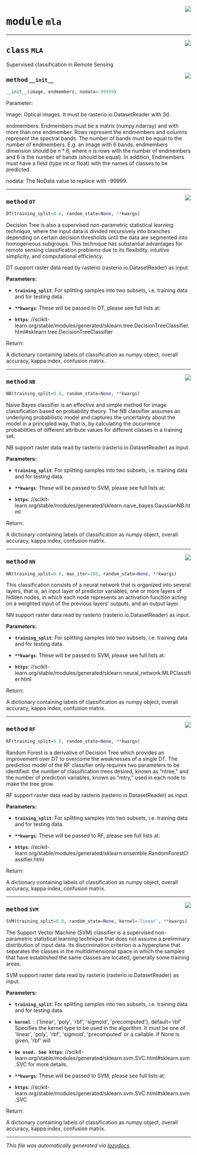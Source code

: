 <!-- markdownlint-disable -->

<a href="..\scikeo\mla.py#L0"><img align="right" style="float:right;" src="https://img.shields.io/badge/-source-cccccc?style=flat-square"></a>

# <kbd>module</kbd> `mla`






---

<a href="..\scikeo\mla.py#L18"><img align="right" style="float:right;" src="https://img.shields.io/badge/-source-cccccc?style=flat-square"></a>

## <kbd>class</kbd> `MLA`
Supervised classification in Remote Sensing 

<a href="..\scikeo\mla.py#L22"><img align="right" style="float:right;" src="https://img.shields.io/badge/-source-cccccc?style=flat-square"></a>

### <kbd>method</kbd> `__init__`

```python
__init__(image, endmembers, nodata=-99999)
```

Parameter: 

 image: Optical images. It must be rasterio.io.DatasetReader with 3d.  

 endmembers: Endmembers must be a matrix (numpy.ndarray) and with more than one endmember.   Rows represent the endmembers and columns represent the spectral bands.  The number of bands must be equal to the number of endmembers.  E.g. an image with 6 bands, endmembers dimension should be $n*6$, where $n$   is rows with the number of endmembers and 6 is the number of bands   (should be equal).  In addition, Endmembers must have a field (type int or float) with the names   of classes to be predicted.  

 nodata: The NoData value to replace with -99999.  






---

<a href="..\scikeo\mla.py#L222"><img align="right" style="float:right;" src="https://img.shields.io/badge/-source-cccccc?style=flat-square"></a>

### <kbd>method</kbd> `DT`

```python
DT(training_split=0.8, random_state=None, **kwargs)
```

Decision Tree is also a supervised non-parametric statistical learning technique, where the input data is divided recursively  into branches depending on certain decision thresholds until the data are segmented into homogeneous subgroups.  This technique has substantial advantages for remote sensing classification problems due to its flexibility, intuitive simplicity,  and computational efficiency. 

DT support raster data read by rasterio (rasterio.io.DatasetReader) as input. 





**Parameters:**
 


 - <b>`training_split`</b>:  For splitting samples into two subsets, i.e. training data and for testing  data.  


 - <b>`**kwargs`</b>:  These will be passed to DT, please see full lists at: 
 - <b>`https`</b>: //scikit-learn.org/stable/modules/generated/sklearn.tree.DecisionTreeClassifier.html#sklearn.tree.DecisionTreeClassifier 

Return: 

A dictionary containing labels of classification as numpy object, overall accuracy, kappa index, confusion matrix. 

---

<a href="..\scikeo\mla.py#L449"><img align="right" style="float:right;" src="https://img.shields.io/badge/-source-cccccc?style=flat-square"></a>

### <kbd>method</kbd> `NB`

```python
NB(training_split=0.8, random_state=None, **kwargs)
```

Naive Bayes classifier is an effective and simple method for image classification based on probability theory. The NB  classifier assumes an underlying probabilistic model and captures the uncertainty about the model in a principled way,  that is, by calculating the occurrence probabilities of different attribute values for different classes in a training  set. 

NB support raster data read by rasterio (rasterio.io.DatasetReader) as input. 





**Parameters:**
 


 - <b>`training_split`</b>:  For splitting samples into two subsets, i.e. training data and for testing  data.  


 - <b>`**kwargs`</b>:  These will be passed to SVM, please see full lists at: 
 - <b>`https`</b>: //scikit-learn.org/stable/modules/generated/sklearn.naive_bayes.GaussianNB.html 

Return: 

A dictionary containing labels of classification as numpy object, overall accuracy, kappa index, confusion matrix. 

---

<a href="..\scikeo\mla.py#L563"><img align="right" style="float:right;" src="https://img.shields.io/badge/-source-cccccc?style=flat-square"></a>

### <kbd>method</kbd> `NN`

```python
NN(training_split=0.8, max_iter=300, random_state=None, **kwargs)
```

This classification consists of a neural network that is organized into several layers, that is, an input layer of predictor  variables, one or more layers of hidden nodes, in which each node represents an activation function acting on a weighted input  of the previous layers’ outputs, and an output layer. 

NN support raster data read by rasterio (rasterio.io.DatasetReader) as input. 





**Parameters:**
 


 - <b>`training_split`</b>:  For splitting samples into two subsets, i.e. training data and for testing  data.  


 - <b>`**kwargs`</b>:  These will be passed to SVM, please see full lists at: 
 - <b>`https`</b>: //scikit-learn.org/stable/modules/generated/sklearn.neural_network.MLPClassifier.html 

Return: 

A dictionary containing labels of classification as numpy object, overall accuracy, kappa index, confusion matrix. 

---

<a href="..\scikeo\mla.py#L336"><img align="right" style="float:right;" src="https://img.shields.io/badge/-source-cccccc?style=flat-square"></a>

### <kbd>method</kbd> `RF`

```python
RF(training_split=0.8, random_state=None, **kwargs)
```

Random Forest is a derivative of Decision Tree which provides an improvement over DT to overcome the weaknesses of a single DT.  The prediction model of the RF classifier only requires two parameters to be identified: the number of classification trees desired,  known as “ntree,” and the number of prediction variables, known as “mtry,” used in each node to make the tree grow. 

RF support raster data read by rasterio (rasterio.io.DatasetReader) as input. 





**Parameters:**
 


 - <b>`training_split`</b>:  For splitting samples into two subsets, i.e. training data and for testing  data.  


 - <b>`**kwargs`</b>:  These will be passed to RF, please see full lists at: 
 - <b>`https`</b>: //scikit-learn.org/stable/modules/generated/sklearn.ensemble.RandomForestClassifier.html 

Return: 

A dictionary containing labels of classification as numpy object, overall accuracy, kappa index, confusion matrix. 

---

<a href="..\scikeo\mla.py#L102"><img align="right" style="float:right;" src="https://img.shields.io/badge/-source-cccccc?style=flat-square"></a>

### <kbd>method</kbd> `SVM`

```python
SVM(training_split=0.8, random_state=None, kernel='linear', **kwargs)
```

The Support Vector Machine (SVM) classifier is a supervised non-parametric statistical learning technique that  does not assume a preliminary distribution of input data. Its discrimination criterion is a  hyperplane that separates the classes in the multidimensional space in which the samples  that have established the same classes are located, generally some training areas. 

SVM support raster data read by rasterio (rasterio.io.DatasetReader) as input. 





**Parameters:**
 


 - <b>`training_split`</b>:  For splitting samples into two subsets, i.e. training data and for testing  data. 


 - <b>`kernel `</b>:  {'linear', 'poly', 'rbf', 'sigmoid', 'precomputed'}, default='rbf' Specifies   the kernel type to be used in the algorithm. It must be one of 'linear', 'poly',   'rbf', 'sigmoid', 'precomputed' or a callable. If None is given, 'rbf' will  
 - <b>`be used. See https`</b>: //scikit-learn.org/stable/modules/generated/sklearn.svm.SVC.html#sklearn.svm.SVC for more details. 


 - <b>`**kwargs`</b>:  These will be passed to SVM, please see full lists at: 
 - <b>`https`</b>: //scikit-learn.org/stable/modules/generated/sklearn.svm.SVC.html#sklearn.svm.SVC 

Return: 

A dictionary containing labels of classification as numpy object, overall accuracy, kappa index, confusion matrix. 




---

_This file was automatically generated via [lazydocs](https://github.com/ml-tooling/lazydocs)._
